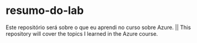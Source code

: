 # resumo-do-lab
Este repositório será sobre o que eu aprendi no curso sobre Azure. || This repository will cover the topics I learned in the Azure course.

